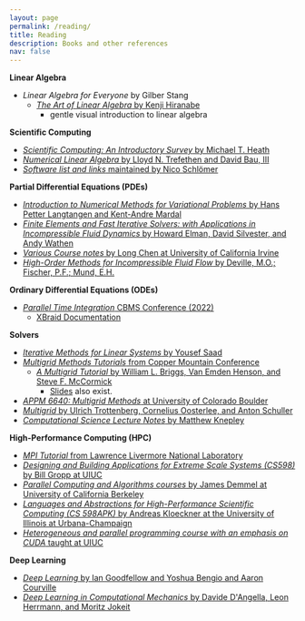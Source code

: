 ```yaml
---
layout: page
permalink: /reading/
title: Reading
description: Books and other references 
nav: false
---
```


**Linear Algebra**
  - *Linear Algebra for Everyone* by Gilber Stang
    - [*The Art of Linear Algebra* by Kenji Hiranabe](https://github.com/kenjihiranabe/The-Art-of-Linear-Algebra)
      - gentle visual introduction to linear algebra

**Scientific Computing**
  - [*Scientific Computing: An Introductory Survey* by Michael T. Heath](https://doi.org/10.1137/1.9781611975581)
  - [*Numerical Linear Algebra* by Lloyd N. Trefethen and David Bau, III](https://my.siam.org/Store/Product/viewproduct/?ProductId=950)
  - [*Software list and links* maintained by Nico Schlömer](https://github.com/nschloe/awesome-scientific-computing)

**Partial Differential Equations (PDEs)**
  - [*Introduction to Numerical Methods for Variational Problems* by Hans Petter Langtangen and Kent-Andre Mardal](https://github.com/hplgit/fem-book)
  - [*Finite Elements and Fast Iterative Solvers: with Applications in Incompressible Fluid Dynamics* by Howard Elman, David Silvester, and Andy Wathen](https://oxford.universitypressscholarship.com/view/10.1093/acprof:oso/9780199678792.001.0001/acprof-9780199678792)
  - [*Various Course notes* by Long Chen at University of California Irvine](https://www.math.uci.edu/~chenlong/lectures.html)
  - [*High-Order Methods for Incompressible Fluid Flow* by Deville, M.O.; Fischer, P.F.; Mund, E.H.](https://www.cambridge.org/us/catalogue/catalogue.asp?isbn=0521453097)

**Ordinary Differential Equations (ODEs)**
  - [*Parallel Time Integration* CBMS Conference (2022)](https://conferences.math.mtu.edu/cbms2020/program/)
    - [XBraid Documentation](https://github.com/XBraid/xbraid)

**Solvers**
  - [*Iterative Methods for Linear Systems* by Yousef Saad](https://www-users.cse.umn.edu/~saad/IterMethBook_2ndEd.pdf)
  - [*Multigrid Methods Tutorials* from Copper Mountain Conference](https://github.com/copper-multigrid-conference)
    - [*A Multigrid Tutorial* by William L. Briggs, Van Emden Henson, and Steve F. McCormick](https://doi.org/10.1137/1.9780898719505)
      - [Slides](https://www.caam.rice.edu/~caam551/mgtut.pdf) also exist.
  - [*APPM 6640: Multigrid Methods* at University of Colorado Boulder](https://grandmaster.colorado.edu/~stevem/appm6640/)
  - [*Multigrid* by Ulrich Trottenberg, Cornelius Oosterlee, and Anton Schuller](https://www.elsevier.com/books/multigrid/trottenberg/978-0-08-047956-9)
  - [*Computational Science Lecture Notes* by Matthew Knepley](https://cse.buffalo.edu/~knepley/classes/caam519/CSBook.pdf)

**High-Performance Computing (HPC)**
  - [*MPI Tutorial* from Lawrence Livermore National Laboratory](https://hpc-tutorials.llnl.gov/mpi/)
  - [*Designing and Building Applications for Extreme Scale Systems (CS598)* by Bill Gropp at UIUC](http://wgropp.cs.illinois.edu/courses/cs598-s16/index.htm)
  - [*Parallel Computing and Algorithms courses* by James Demmel at University of California Berkeley](https://people.eecs.berkeley.edu/~demmel/)
  - [*Languages and Abstractions for High-Performance Scientific Computing (CS 598APK)* by Andreas Kloeckner at the University of Illinois at Urbana-Champaign](https://relate.cs.illinois.edu/course/cs598apk-f18/)
  - [*Heterogeneous and parallel programming course with an emphasis on CUDA* taught at UIUC](http://lumetta.web.engr.illinois.edu/408-S22/)

**Deep Learning**
  - [*Deep Learning* by Ian Goodfellow and Yoshua Bengio and Aaron Courville](https://www.deeplearningbook.org/)
  - [*Deep Learning in Computational Mechanics* by Davide D'Angella, Leon Herrmann, and Moritz Jokeit](https://link.springer.com/book/10.1007/978-3-030-76587-3) 

